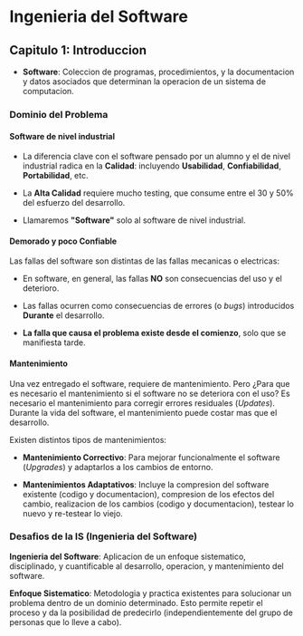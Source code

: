 # Ingenieria del Software

## Capitulo 1: Introduccion

* **Software**: Coleccion de programas, procedimientos, y la documentacion y datos asociados que determinan la operacion de un sistema de computacion.

### Dominio del Problema

#### Software de nivel industrial

* La diferencia clave con el software pensado por un alumno y el de nivel industrial radica en la **Calidad**: incluyendo **Usabilidad**, **Confiabilidad**, **Portabilidad**, etc.

* La **Alta Calidad** requiere mucho testing, que consume entre el 30 y 50% del esfuerzo del desarrollo.

* Llamaremos **"Software"** solo al software de nivel industrial.

#### Demorado y poco Confiable

Las fallas del software son distintas de las fallas mecanicas o electricas:

* En software, en general, las fallas **NO** son consecuencias del uso y el deterioro.

* Las fallas ocurren como consecuencias de errores (o *bugs*) introducidos **Durante** el desarrollo.

* **La falla que causa el problema existe desde el comienzo**, solo que se manifiesta tarde.

#### Mantenimiento

Una vez entregado el software, requiere de mantenimiento. Pero ¿Para que es necesario el mantenimiento si el software no se deteriora con el uso? Es necesario el mantenimiento para corregir errores residuales (*Updates*). Durante la vida del software, el mantenimiento puede costar mas que el desarrollo.

Existen distintos tipos de mantenimientos:

* **Mantenimiento Correctivo**: Para mejorar funcionalmente el software (*Upgrades*) y adaptarlos a los cambios de entorno.

* **Mantenimientos Adaptativos**: Incluye la compresion del software existente (codigo y documentacion), compresion de los efectos del cambio, realizacion de los cambios (codigo y documentacion), testear lo nuevo y re-testear lo viejo.

### Desafios de la IS (Ingenieria del Software)

**Ingenieria del Software**: Aplicacion de un enfoque sistematico, disciplinado, y cuantificable al desarrollo, operacion, y mantenimiento del software.

**Enfoque Sistematico**: Metodologia y practica existentes para solucionar un problema dentro de un dominio determinado. Esto permite repetir el proceso y da la posibilidad de predecirlo (independientemente del grupo de personas que lo lleve a cabo).